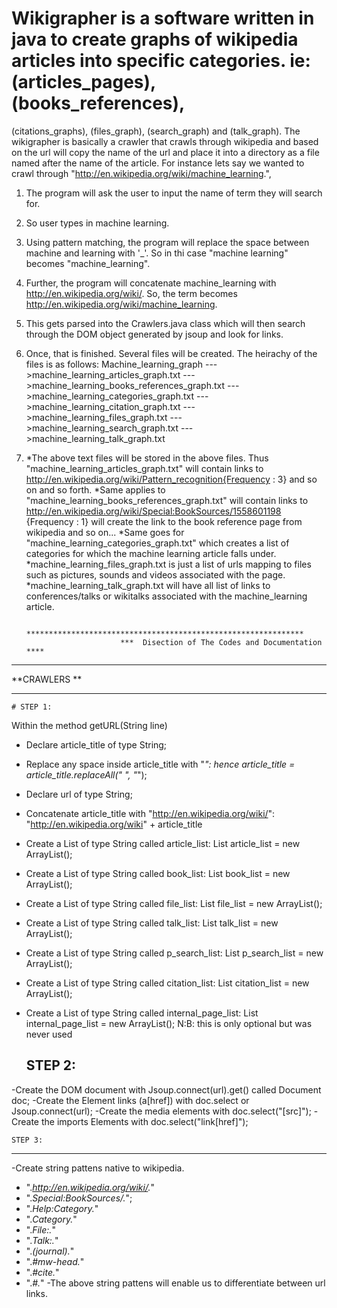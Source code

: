 # Wikigrapher is a software written in java to create graphs of wikipedia articles into specific categories. ie: (articles_pages), (books_references),
(citations_graphs), (files_graph), (search_graph) and (talk_graph). The wikigrapher is basically a crawler that crawls through wikipedia
and based on the url will copy the name of the url and place it into a directory as a file named after the name of the article. 
For instance lets say we wanted to crawl through "http://en.wikipedia.org/wiki/machine_learning.",
1. The program will ask the user to input the name of term they will search for.
2. So user types in machine learning.
3. Using pattern matching, the program will replace the space between machine and learning with '_'. So in thi case
    "machine learning" becomes "machine_learning". 
4. Further, the program will concatenate machine_learning with http://en.wikipedia.org/wiki/.
   So, the term becomes http://en.wikipedia.org/wiki/machine_learning. 
5. This gets parsed into the Crawlers.java class which will then search through the DOM object generated by jsoup and look for links.
6. Once, that is finished. Several files will be created. The heirachy of the files is as follows:
  Machine_learning_graph
  --->machine_learning_articles_graph.txt
  --->machine_learning_books_references_graph.txt
  --->machine_learning_categories_graph.txt
  --->machine_learning_citation_graph.txt
  --->machine_learning_files_graph.txt
  --->machine_learning_search_graph.txt
  --->machine_learning_talk_graph.txt
7. *The above text files will be stored in the above files. Thus "machine_learning_articles_graph.txt" will contain links to 
   http://en.wikipedia.org/wiki/Pattern_recognition{Frequency : 3} and so on and so forth.
   *Same applies to "machine_learning_books_references_graph.txt" will contain links to http://en.wikipedia.org/wiki/Special:BookSources/1558601198 {Frequency : 1} 
   will create the link to the book reference page from wikipedia and so on...
   *Same goes for "machine_learning_categories_graph.txt" which creates a list of categories for which the machine learning article falls 
   under.
   *machine_learning_files_graph.txt is just a list of urls mapping to files such as pictures, sounds and videos associated with the 
   page.
   *machine_learning_talk_graph.txt will have all list of links to conferences/talks or wikitalks associated with the machine_learning
   article.
   
                            **************************************************************
                            ***  Disection of The Codes and Documentation             ****
*************               **************************************************************
**CRAWLERS **
*************


    # STEP 1:
  
Within the method getURL(String line)
- Declare article_title of type String;
- Replace any space inside article_title with "_": hence article_title = article_title.replaceAll(" ", "_");
- Declare url of type String;
- Concatenate article_title with "http://en.wikipedia.org/wiki/": "http://en.wikipedia.org/wiki" + article_title
- Create a List of type String called article_list: List<String> article_list = new ArrayList<String>();
- Create a List of type String called book_list: List<String> book_list = new ArrayList<String>();
- Create a List of type String called file_list: List<String> file_list = new ArrayList<String>();
- Create a List of type String called talk_list: List<String> talk_list = new ArrayList<String>();
- Create a List of type String called p_search_list: List<String> p_search_list = new ArrayList<String>();
- Create a List of type String called citation_list: List<String> citation_list = new ArrayList<String>();
- Create a List of type String called internal_page_list: List<String> internal_page_list = new ArrayList<String>(); N:B: this is only optional but was never used

    STEP 2:
   --------
-Create the DOM document with Jsoup.connect(url).get() called Document doc;
-Create the Element links (a[href]) with doc.select or Jsoup.connect(url);
-Create the media elements with doc.select("[src]");
-Create the imports Elements with doc.select("link[href]");

    STEP 3:
  ---------
-Create string pattens native to wikipedia.
- ".*http://en.wikipedia.org/wiki/.*"
- ".*Special:BookSources/.*";
- ".*Help:Category.*"
- ".*Category.*"
- ".*File:.*"
- ".*Talk:.*"
- ".*(journal).*"
- ".*#mw-head.*"
- ".*#cite.*"
- ".*#.*"
-The above string pattens will enable us to differentiate between url links.

    






